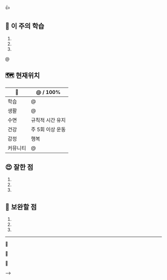 <!-- 

---
# @주차
## 🤡 개선한 점 

🚩 똑똑하게 굴자. 게으른 완벽주의를 내려놓고 실천하는 전략가가 되자.

🚩 이론 정리보다 실습 위주의 훈련 진행하기. 시간을 효율적으로 쓰자.

🚩 못다한 목표인 JS책 읽기, 피그마 다루기 연습 해결.

🚩 사람들과 어우러지도록 노력하기, 사자들 블로그 방문하고 북마크하기 📌

<!-- 나는 오늘 무엇을 배웠지? 무엇을 해봤지? 오늘 배운 걸로 이전과 다르게 해본 것은? 그걸 통해 얻은 통찰은? 다음 번에는 어떻게 다르게 할 수 있을까??
=> 내가 이걸 적으면서 무엇을 배울 수 있을까? -->

👍

## 📓 이 주의 학습

1. 
2. 
3. 

@

## 🗺️ 현재위치

 🐾 |@ / 100%
--  |--
학습| @
생활| @
수면| 규칙적 시간 유지
건강| 주 5회 이상 운동
감정| 행복
커뮤니티| @
  
## 😍 잘한 점

1. 
2. 
3. 

## 🤢 보완할 점

1. 
2. 
3. 

---

🚩 

🚩 

🚩 

-->

<!-- 나는 오늘 무엇을 배웠지? 무엇을 해봤지? 오늘 배운 걸로 이전과 다르게 해본 것은? 그걸 통해 얻은 통찰은? 다음 번에는 어떻게 다르게 할 수 있을까??
=> 내가 이걸 적으면서 무엇을 배울 수 있을까? -->